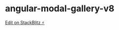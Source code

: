 # angular-modal-gallery-v8

[Edit on StackBlitz ⚡️](https://stackblitz.com/edit/angular-modal-gallery-v8)